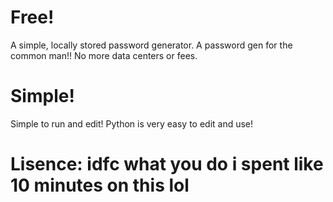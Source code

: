 <body>
  <h1>Free!</h1>
  A simple, locally stored password generator. A password gen for the common man!!
  No more data centers or fees.

  <h1>Simple!</h1>
  Simple to run and edit! Python is very easy to edit and use!

  <h1>Lisence: idfc what you do i spent like 10 minutes on this lol</h1>
</body>
